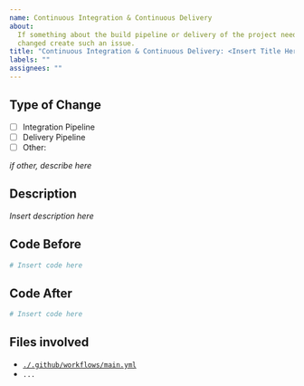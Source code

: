 ```yaml
---
name: Continuous Integration & Continuous Delivery
about:
  If something about the build pipeline or delivery of the project needs to be
  changed create such an issue.
title: "Continuous Integration & Continuous Delivery: <Insert Title Here>"
labels: ""
assignees: ""
---
```


## Type of Change

- [ ] Integration Pipeline
- [ ] Delivery Pipeline
- [ ] Other:

_if other, describe here_

## Description

_Insert description here_

## Code Before

```bash
# Insert code here
```

## Code After

```bash
# Insert code here
```

## Files involved

- [`./.github/workflows/main.yml`](https://github.com/igeligel/react-in-out-textarea/blob/master/.github/workflows/main.yml)
- `...`
